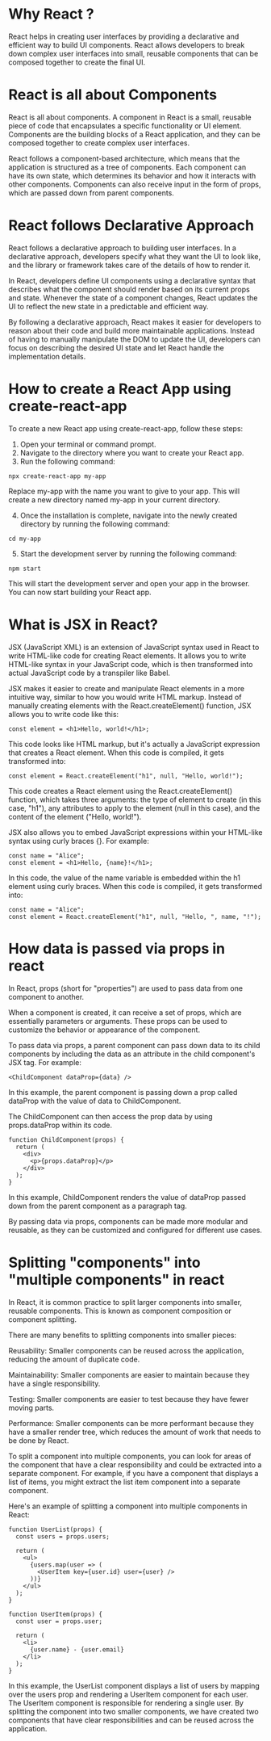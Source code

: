 # Why React ?

React helps in creating user interfaces by providing a declarative and efficient way to build UI components. React allows developers to break down complex user interfaces into small, reusable components that can be composed together to create the final UI.

# React is all about Components

React is all about components. A component in React is a small, reusable piece of code that encapsulates a specific functionality or UI element. Components are the building blocks of a React application, and they can be composed together to create complex user interfaces.

React follows a component-based architecture, which means that the application is structured as a tree of components. Each component can have its own state, which determines its behavior and how it interacts with other components. Components can also receive input in the form of props, which are passed down from parent components.

# React follows Declarative Approach

React follows a declarative approach to building user interfaces. In a declarative approach, developers specify what they want the UI to look like, and the library or framework takes care of the details of how to render it.

In React, developers define UI components using a declarative syntax that describes what the component should render based on its current props and state. Whenever the state of a component changes, React updates the UI to reflect the new state in a predictable and efficient way.

By following a declarative approach, React makes it easier for developers to reason about their code and build more maintainable applications. Instead of having to manually manipulate the DOM to update the UI, developers can focus on describing the desired UI state and let React handle the implementation details.

# How to create a React App using create-react-app

To create a new React app using create-react-app, follow these steps:

1. Open your terminal or command prompt.
2. Navigate to the directory where you want to create your React app.
3. Run the following command:

```
npx create-react-app my-app
```

Replace my-app with the name you want to give to your app. This will create a new directory named my-app in your current directory.

4. Once the installation is complete, navigate into the newly created directory by running the following command:

```
cd my-app
```

5. Start the development server by running the following command:

```
npm start
```

This will start the development server and open your app in the browser. You can now start building your React app.

# What is JSX in React?

JSX (JavaScript XML) is an extension of JavaScript syntax used in React to write HTML-like code for creating React elements. It allows you to write HTML-like syntax in your JavaScript code, which is then transformed into actual JavaScript code by a transpiler like Babel.

JSX makes it easier to create and manipulate React elements in a more intuitive way, similar to how you would write HTML markup. Instead of manually creating elements with the React.createElement() function, JSX allows you to write code like this:

```
const element = <h1>Hello, world!</h1>;
```

This code looks like HTML markup, but it's actually a JavaScript expression that creates a React element. When this code is compiled, it gets transformed into:

```
const element = React.createElement("h1", null, "Hello, world!");
```

This code creates a React element using the React.createElement() function, which takes three arguments: the type of element to create (in this case, "h1"), any attributes to apply to the element (null in this case), and the content of the element ("Hello, world!").

JSX also allows you to embed JavaScript expressions within your HTML-like syntax using curly braces {}. For example:

```
const name = "Alice";
const element = <h1>Hello, {name}!</h1>;
```

In this code, the value of the name variable is embedded within the h1 element using curly braces. When this code is compiled, it gets transformed into:

```
const name = "Alice";
const element = React.createElement("h1", null, "Hello, ", name, "!");
```

# How data is passed via props in react

In React, props (short for "properties") are used to pass data from one component to another.

When a component is created, it can receive a set of props, which are essentially parameters or arguments. These props can be used to customize the behavior or appearance of the component.

To pass data via props, a parent component can pass down data to its child components by including the data as an attribute in the child component's JSX tag. For example:

```
<ChildComponent dataProp={data} />
```
In this example, the parent component is passing down a prop called dataProp with the value of data to ChildComponent.

The ChildComponent can then access the prop data by using props.dataProp within its code.

```
function ChildComponent(props) {
  return (
    <div>
      <p>{props.dataProp}</p>
    </div>
  );
}
```
In this example, ChildComponent renders the value of dataProp passed down from the parent component as a paragraph tag.

By passing data via props, components can be made more modular and reusable, as they can be customized and configured for different use cases.

# Splitting "components" into "multiple components" in react

In React, it is common practice to split larger components into smaller, reusable components. This is known as component composition or component splitting.

There are many benefits to splitting components into smaller pieces:

Reusability: Smaller components can be reused across the application, reducing the amount of duplicate code.

Maintainability: Smaller components are easier to maintain because they have a single responsibility.

Testing: Smaller components are easier to test because they have fewer moving parts.

Performance: Smaller components can be more performant because they have a smaller render tree, which reduces the amount of work that needs to be done by React.

To split a component into multiple components, you can look for areas of the component that have a clear responsibility and could be extracted into a separate component. For example, if you have a component that displays a list of items, you might extract the list item component into a separate component.

Here's an example of splitting a component into multiple components in React:

```
function UserList(props) {
  const users = props.users;

  return (
    <ul>
      {users.map(user => (
        <UserItem key={user.id} user={user} />
      ))}
    </ul>
  );
}

function UserItem(props) {
  const user = props.user;

  return (
    <li>
      {user.name} - {user.email}
    </li>
  );
}
```

In this example, the UserList component displays a list of users by mapping over the users prop and rendering a UserItem component for each user. The UserItem component is responsible for rendering a single user. By splitting the component into two smaller components, we have created two components that have clear responsibilities and can be reused across the application.



